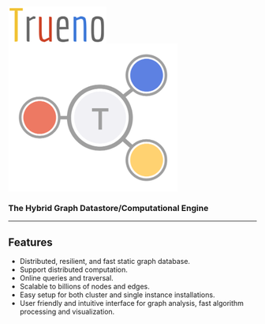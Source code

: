 
<img height="75" src="assets/trueno.png" align="middle">
<img height="300" src="assets/logo_medium.png" align="middle">

### The Hybrid Graph Datastore/Computational Engine ###

---

## Features

- Distributed, resilient, and fast static graph database.
- Support distributed computation.
- Online queries and traversal.
- Scalable to billions of nodes and edges.
- Easy setup for both cluster and single instance installations.
- User friendly and intuitive interface for graph analysis, fast algorithm processing and visualization.
 